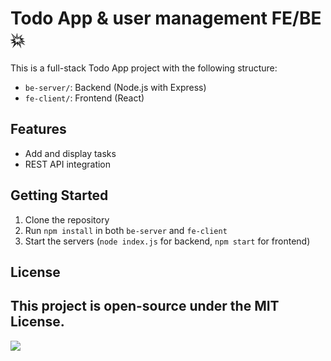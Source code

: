 # Todo App & user management FE/BE :boom:

This is a full-stack Todo App project with the following structure:

- `be-server/`: Backend (Node.js with Express)
- `fe-client/`: Frontend (React)

## Features
- Add and display tasks
- REST API integration

## Getting Started
1. Clone the repository
2. Run `npm install` in both `be-server` and `fe-client`
3. Start the servers (`node index.js` for backend, `npm start` for frontend)

## License
This project is open-source under the MIT License.
-
<img src= "https://pa1.narvii.com/6580/8098c6e9207376889eeb0532d9f5a0723c4d73f5_hq.gif"/>
